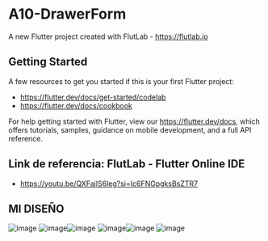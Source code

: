 # A10-DrawerForm

A new Flutter project created with FlutLab - https://flutlab.io

## Getting Started

A few resources to get you started if this is your first Flutter project:

- https://flutter.dev/docs/get-started/codelab
- https://flutter.dev/docs/cookbook

For help getting started with Flutter, view our
https://flutter.dev/docs, which offers tutorials,
samples, guidance on mobile development, and a full API reference.

## Link de referencia: FlutLab - Flutter Online IDE

- https://youtu.be/QXFajIS6leg?si=Ic6FNGpgksBsZTR7

## MI DISEÑO
![image](https://github.com/MolinaVRL128/A10-DrawerForm/assets/143743724/7f0ea436-ea3d-4d63-a868-5ec0ce2226b8)
![image](https://github.com/MolinaVRL128/A10-DrawerForm/assets/143743724/71bb264a-5537-4934-aba7-8667c21634cd)![image](https://github.com/MolinaVRL128/A10-DrawerForm/assets/143743724/67757c89-b38b-494a-a625-b647546ea52d)
![image](https://github.com/MolinaVRL128/A10-DrawerForm/assets/143743724/57e1cad4-4a99-4c34-8dc3-5b426030d8b2)![image](https://github.com/MolinaVRL128/A10-DrawerForm/assets/143743724/4ca73449-3973-4e76-967b-8f5263b23848)
![image](https://github.com/MolinaVRL128/A10-DrawerForm/assets/143743724/925791af-dd8f-4c7a-94b2-0511f25f488e)



